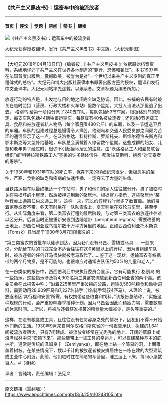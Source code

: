 ### 《共产主义黑皮书》：运畜车中的被流放者

---

#### [首页](../../../..?n10248105) &nbsp;|&nbsp; [评论](../../../../../epoch-comment?n10248105) &nbsp;|&nbsp; [专题](../../../../../epoch-special?n10248105) &nbsp;|&nbsp; [禁闻](../../../../../epoch-news?n10248105) &nbsp;|&nbsp; [禁书](../../../../../books?n10248105) &nbsp;|&nbsp; [翻墙](https://github.com/gfw-breaker/nogfw/blob/master/README.md?n10248105)


<div><img alt="《共产主义黑皮书》：运畜车中的被流放者" class="attachment-djy_600_400 size-djy_600_400 wp-post-image" src="https://i.epochtimes.com/assets/uploads/2017/12/dcbb5ad1ea37934a168afd29d68d142e-600x400.jpg"/>
<div class="caption">
 <p>
  大纪元获得授权翻译、发行《共产主义黑皮书》中文版。（大纪元制图）
 </p>
</div></div><hr/><div class="post_content" id="artbody" itemprop="articleBody">
 <!-- article content begin -->
 <p>
  【大纪元2018年04月10日讯】（编者按：《
  <ok href="https://www.epochtimes.com/gb/tag/%E5%85%B1%E4%BA%A7%E4%B8%BB%E4%B9%89%E9%BB%91%E7%9A%AE%E4%B9%A6.html">
   共产主义黑皮书
  </ok>
  》依据原始档案资料，系统地详述了共产主义在世界各地制造的“罪行、恐怖和镇压”。本书1997年在法国首度出版后，震撼欧美，被誉为是对“一个世纪以来共产主义专制的真正里程碑式的总结”。大纪元和博大出版社获得本书原著出版方签约授权，翻译和发行中文全译本。大纪元网站率先连载，以飨读者。文章标题为编者所加。）
 </p>
 <p>
  放逐行动的特点是，出发地与目的地之间完全缺乏协调。因此，被捕的农民有时被关在临时监狱（营房、行政大楼和火车站）里数个星期。大批人设法从那里逃了出去。
  <ok href="https://www.epochtimes.com/gb/tag/%E6%A0%BC%E5%88%AB%E4%B9%8C.html">
   格别乌
  </ok>
  给第一阶段分派了240支车队，每队包括53节车厢。根据格别乌的规定，每支车队包括44辆牲畜运输车，每辆载有40名被放逐者；还包括8节运载工具、食品和被放逐者私人物品（每个家庭限480公斤）的车厢，以及一节运送卫兵的车厢。车队的组建过程总是慢得令人痛苦。格别乌和交通人民委员部之间颇为苦涩的通信显示了这一点。在沃洛格达、科特拉斯、罗斯托夫、斯维尔德洛夫斯克和鄂木斯克等大型补给基地，车队总会满载着人停留数个星期。这些成群的妇女、儿童和老年男子经过时，很少不引起当地居民的注意。由“沃洛格达工人和雇员联合组织”或“科特拉斯铁路工人”签署的许多团体信件，都发往莫斯科，抱怨“对无辜者的屠杀”。
 </p>
 <p>
  关于1930年和1931年车队的死亡率，保存下来的详细记录很少，但极恶劣的条件、严寒、食物的缺乏和疾病的快速传播，一定夺去了大量的生命。
 </p>
 <p>
  当铁路运输车队最终抵达一个车站时，男子和他们的家人往往被分开。男子被临时关在易损坏的小屋里，然后被押送到新的聚居地。根据官方指示，这些聚居地“某种程度上远离任何交通工具”。这样一来，冗长的行程有时就多了数百里。他们带着家眷或者不带，冬天有时坐在一队队雪橇上，夏天则坐在双轮马车里，甚至步行。从实际角度来看，第二类富农行程的最后阶段，与对第三类富农的放逐往往难以区分开。后者当时正被重新安置到边陲地带（peripheral regions）需要改善的土地上，即西伯利亚或乌拉尔数十万平方英里的地区。正如西西伯利亚托木斯克（Tomsk）县当局于1930年3月7日所报告的：
 </p>
 <p>
  “第三类富农的首批车队徒步到达，因为我们没有马匹、雪橇或马具……一般来说，分配给车队的马匹完全不适合往往在200英里以上的行程，因为当组建车队时，被放逐者的任何好马很快就被老马取代了……鉴于这一现状，运输富农有权携带的两个月物资，是不可能的。也很难应对通常占队伍约50%的儿童和老人。”
 </p>
 <p>
  在一份类似的报告中，西西伯利亚中央执行委员会显示，它有可能执行
  <ok href="https://www.epochtimes.com/gb/tag/%E6%A0%BC%E5%88%AB%E4%B9%8C.html">
   格别乌
  </ok>
  的一些指示。这些指示涉及将4,902名第三类富农流放到新西伯利亚省的两个县。该委员会在此报告中称：“沿着225英里严重破损的公路，运输8,560吨粮食和动物饲料，需要动用28,909匹马和7,227名骑手（1名骑手驾驭4匹马）。从理论上说，被放逐者因‘其行程和安置’所需，有权携带这些粮食和饲料。”该报告总结称，“实施这种规模的行动，会严重影响春季播种计划，因为马匹会因此而精疲力竭，需要数周的休息时间……所以，将被放逐者获准携带的粮食量大幅减少，是头等重要的。”
 </p>
 <p>
  这样，在没有粮食或工具，且往往没有任何容身之处的情况下，囚犯们不得不开始他们新的生活。1930年9月来自阿尔汉格尔斯克省的一份报告承认，拟建的1,641间被流放者宿舍，只有7间建成。被流放者经常在光秃秃的地上、开阔的草原上或沼泽松林中央“安顿下来”。那些能带上一些工具的幸运儿，可以搭建某种基本的庇护所，通常是传统的泽姆良卡（Zemlyanka），即在地上钻一个简易的洞，上面覆盖着树枝。在某些情况下，数以千计的被放逐者被安排居住在一栋在建的大型建筑或工业中心附近。此前，他们临时住在简陋的军营里，睡三层上下床，每间小屋数百人。#（待续）
 </p>
 <p>
  译者：言纯均，责任编辑：张宪义
 </p>
 <!-- article content end -->
 <div id="below_article_ad">
 </div>
</div>


---

原文链接（需翻墙）：https://www.epochtimes.com/gb/18/3/25/n10248105.htm